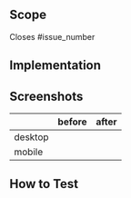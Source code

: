<!--

Please use the content below as a template for your pull request.
Feel free to remove sections which do not make sense.

-->

## Scope

<!-- Brief description of WHAT you’re doing and WHY. -->

Closes #issue_number

## Implementation

<!--

Some description of HOW you achieved it. Perhaps give a high level description of the program flow. Did you need to refactor something? What tradeoffs did you take? Are there things in here which you’d particularly like people to pay close attention to?

-->

## Screenshots

|         | before | after |
| ------- | ------ | ----- |
| desktop |        |       |
| mobile  |        |       |

## How to Test

<!--

A straightforward scenario of how to test your changes could help colleagues that are not familiar with the part of the code that you are changing but want to see it in action. This section can include a description or step-by-step instructions of how to get to the state of v2 that your change affects.

A "How To Test" section can look something like this:

- Sign in with a user with tracks
- Activate `show_awesome_cat_gifs` feature (add `?feature.show_awesome_cat_gifs=1` to your URL)
- You should see a GIF with cats dancing

-->
